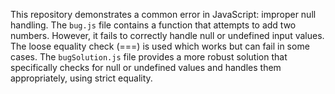 This repository demonstrates a common error in JavaScript: improper null handling. The `bug.js` file contains a function that attempts to add two numbers. However, it fails to correctly handle null or undefined input values. The loose equality check (===) is used which works but can fail in some cases. The `bugSolution.js` file provides a more robust solution that specifically checks for null or undefined values and handles them appropriately, using strict equality.